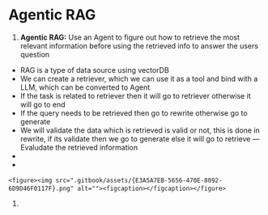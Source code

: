 # Agentic RAG

1. **Agentic RAG:** Use an Agent to figure out how to retrieve the most relevant information before using the retrieved info to answer the users question

* RAG is a type of data source using vectorDB&#x20;
* We can create a retriever, which we can use it as a tool and bind with a LLM, which can be converted to Agent
* If the task is related to retriever then it will go to retriever otherwise it will go to end
* If the query needs to be retrieved then go to rewrite otherwise go to generate
* We will validate the data which is retrieved is valid or not, this is done in rewrite, if its validate then we go to generate else it will go to retrieve — Evaludate the retrieved information
*
*

    <figure><img src=".gitbook/assets/{E3A5A7EB-5656-470E-8092-6D9D46F0117F}.png" alt=""><figcaption></figcaption></figure>

1.
